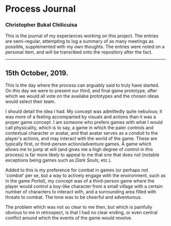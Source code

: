 # Process Journal
### Christopher Bukal Chilicuisa

This is the journal of my experiances working on this project. The entries are semi-regular, attempting to log a summary of as many meetings as possible, supplemented with my own thoughts.
The entries were noted on a personal item, and will be transribed onto the repository after the fact.

---

## 15th October, 2019.
This is the day where the process can arguably said to truly have started. On this day we were to present our third, and final game prototype, after which we would all vote on the availabe prototypes and 
the chosen ideas would select their team.

I should detail the idea I had. My concept was admittedly quite nebulous; it was more of a feeling accompanied by visuals and actions than it was a proper game concept. 
I am someone who prefers games with what I would call physicality, which is to say, a game in which the paler controls and contextual character or avatar, and that avatar 
serves as a conduit to the player's actions, and may interact with the world of the game. These are typically first, or third-person action/adventure games. A game which
allows me to jump at will (and gives me a high degree of control in this process) is far more likely to appeal to me that one that does not (notable exceptions being games such as _Dark Souls_, etc.).

Added to this is my preference for combat in games (or perhaps not '_combat_' per se, but a way to actively engage with the environment, such as in the game _Portal_), my concept was of a third-person game 
where the player would control a boy-like character from a small village with a certain number of characters to interact with, and a surrounding area filled with threats to combat. The tone was to be cheerful
and adventurous.

The problem which was not so clear to me then, but which is painfully obvious to me in retrospect, is that I had no clear ending, or even central conflict around which the events of the game would revolve.